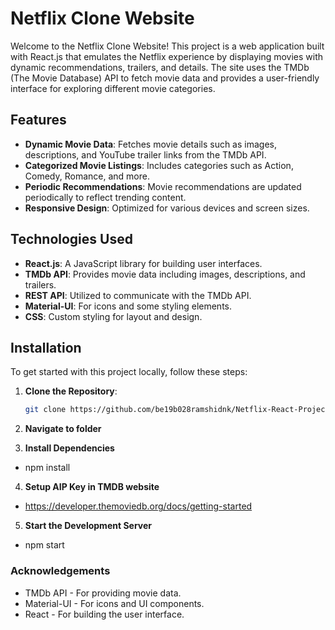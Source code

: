 # Netflix Clone Website

Welcome to the Netflix Clone Website! This project is a web application built with React.js that emulates the Netflix experience by displaying movies with dynamic recommendations, trailers, and details. The site uses the TMDb (The Movie Database) API to fetch movie data and provides a user-friendly interface for exploring different movie categories.

## Features

- **Dynamic Movie Data**: Fetches movie details such as images, descriptions, and YouTube trailer links from the TMDb API.
- **Categorized Movie Listings**: Includes categories such as Action, Comedy, Romance, and more.
- **Periodic Recommendations**: Movie recommendations are updated periodically to reflect trending content.
- **Responsive Design**: Optimized for various devices and screen sizes.

## Technologies Used

- **React.js**: A JavaScript library for building user interfaces.
- **TMDb API**: Provides movie data including images, descriptions, and trailers.
- **REST API**: Utilized to communicate with the TMDb API.
- **Material-UI**: For icons and some styling elements.
- **CSS**: Custom styling for layout and design.

## Installation

To get started with this project locally, follow these steps:

1. **Clone the Repository**:
   ```bash
   git clone https://github.com/be19b028ramshidnk/Netflix-React-Project.git

2. **Navigate to folder**

3. **Install Dependencies**
* npm install 

4. **Setup AIP Key in TMDB website**
* https://developer.themoviedb.org/docs/getting-started

5. **Start the Development Server**
* npm start


### Acknowledgements
* TMDb API - For providing movie data.
* Material-UI - For icons and UI components.
* React - For building the user interface.